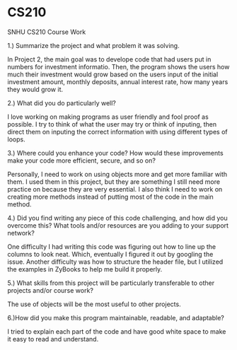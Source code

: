 # CS210
SNHU CS210 Course Work

1.) Summarize the project and what problem it was solving.

  In Project 2, the main goal was to develope code that had users put in numbers for investment informatio. Then, the program shows the users how much their investment would grow based on the users input of the initial investment amount, monthly deposits, annual interest rate, how many years they would grow it.
  
2.) What did you do particularly well?

  I love working on making programs as user friendly and fool proof as possible. I try to think of what the user may try or think of inputing, then direct them on inputing the correct information with using different types of loops.

3.) Where could you enhance your code? How would these improvements make your code more efficient, secure, and so on?
 
  Personally, I need to work on using objects more and get more familiar with them. I used them in this project, but they are something I still need more practice on because they are very essential. I also think I need to work on creating more methods instead of putting most of the code in the main method.

4.) Did you find writing any piece of this code challenging, and how did you overcome this? What tools and/or resources are you adding to your support network?
  
  One difficulty I had writing this code was figuring out how to line up the columns to look neat. Which, eventually I figured it out by googling the issue. Another difficulty was how to structure the header file, but I utilized the examples in ZyBooks to help me build it properly.

5.) What skills from this project will be particularly transferable to other projects and/or course work?

  The use of objects will be the most useful to other projects.

6.)How did you make this program maintainable, readable, and adaptable?

  I tried to explain each part of the code and have good white space to make it easy to read and understand.

